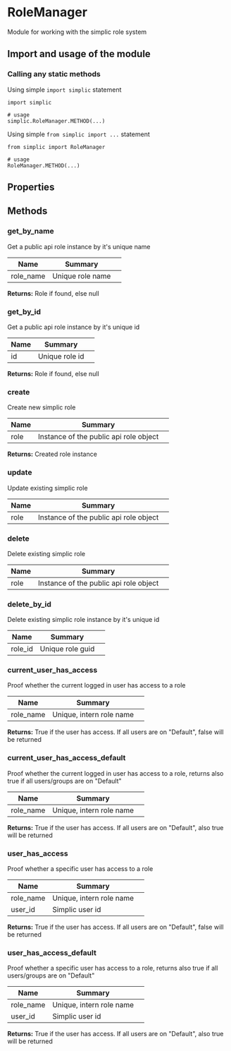 RoleManager
===

Module for working with the simplic role system


## Import and usage of the module
### Calling any static methods
Using simple `import simplic` statement
```
import simplic

# usage
simplic.RoleManager.METHOD(...)
```
Using simple `from simplic import ...` statement
```
from simplic import RoleManager

# usage
RoleManager.METHOD(...)
```


## Properties

## Methods

### get_by_name
Get a public api role instance by it's unique name

| Name | Summary |    |
| --- | --- | ---- |
 | role_name | Unique role name | |

__Returns:__
Role if found, else null

### get_by_id
Get a public api role instance by it's unique id

| Name | Summary |    |
| --- | --- | ---- |
 | id | Unique role id | |

__Returns:__
Role if found, else null

### create
Create new simplic role

| Name | Summary |    |
| --- | --- | ---- |
 | role | Instance of the public api role object | |

__Returns:__
Created role instance

### update
Update existing simplic role

| Name | Summary |    |
| --- | --- | ---- |
 | role | Instance of the public api role object | |

### delete
Delete existing simplic role

| Name | Summary |    |
| --- | --- | ---- |
 | role | Instance of the public api role object | |

### delete_by_id
Delete existing simplic role instance by it's unique id

| Name | Summary |    |
| --- | --- | ---- |
 | role_id | Unique role guid | |

### current_user_has_access
Proof whether the current logged in user has access to a role

| Name | Summary |    |
| --- | --- | ---- |
 | role_name | Unique, intern role name | |

__Returns:__
True if the user has access. If all users are on "Default", false will be returned

### current_user_has_access_default
Proof whether the current logged in user has access to a role, returns also true if all users/groups are on "Default"

| Name | Summary |    |
| --- | --- | ---- |
 | role_name | Unique, intern role name | |

__Returns:__
True if the user has access. If all users are on "Default", also true will be returned

### user_has_access
Proof whether a specific user has access to a role

| Name | Summary |    |
| --- | --- | ---- |
 | role_name | Unique, intern role name | |
 | user_id | Simplic user id | |

__Returns:__
True if the user has access. If all users are on "Default", false will be returned

### user_has_access_default
Proof whether a specific user has access to a role, returns also true if all users/groups are on "Default"

| Name | Summary |    |
| --- | --- | ---- |
 | role_name | Unique, intern role name | |
 | user_id | Simplic user id | |

__Returns:__
True if the user has access. If all users are on "Default", also true will be returned
